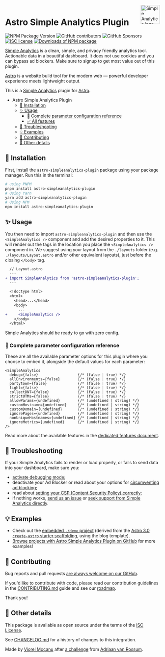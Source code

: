 <a href="https://simpleanalytics.com/?ref=github.com/ViorelMocanu/astro-simpleanalytics-plugin">
  <img src="https://assets.simpleanalytics.com/images/logos/logo-github-readme.png" alt="Simple Analytics logo" align="right" height="62" />
</a>

# Astro Simple Analytics Plugin

[![NPM Package Version](https://img.shields.io/npm/v/astro-simpleanalytics-plugin)](https://github.com/ViorelMocanu/astro-simpleanalytics-plugin/releases) [![GitHub contributors](https://img.shields.io/github/contributors/ViorelMocanu/astro-simpleanalytics-plugin.svg)](https://github.com/ViorelMocanu/astro-simpleanalytics-plugin/graphs/contributors) [![GitHub Sponsors](https://img.shields.io/github/sponsors/ViorelMocanu)](https://github.com/sponsors/ViorelMocanu/) [![ISC license](https://img.shields.io/badge/License-ISC-blue.svg?style=flat)](https://github.com/ViorelMocanu/astro-simpleanalytics-plugin/blob/main/LICENSE) [![Downloads of NPM package](https://img.shields.io/npm/dt/astro-simpleanalytics-plugin)](https://www.npmjs.com/package/astro-simpleanalytics-plugin)

[Simple Analytics](https://simpleanalytics.com) is a clean, simple, and privacy friendly analytics tool. Actionable data in a beautiful dashboard. It does not use cookies and you can bypass ad blockers. Make sure to signup to get most value out of this plugin.

[Astro](https://astro.build/) is a website build tool for the modern web — powerful developer experience meets lightweight output.

This is a [Simple Analytics](https://github.com/simpleanalytics) plugin for [Astro](https://github.com/withastro/astro).

- Astro Simple Analytics Plugin
  - [🚀 Installation](https://github.com/ViorelMocanu/astro-simpleanalytics-plugin#user-content--installation)
  - [✨ Usage](https://github.com/ViorelMocanu/astro-simpleanalytics-plugin#user-content--usage)
    - [📃 Complete parameter configuration reference](https://github.com/ViorelMocanu/astro-simpleanalytics-plugin#user-content--complete-parameter-configuration-reference)
    - [✅ All features](https://github.com/ViorelMocanu/astro-simpleanalytics-plugin/blob/main/FEATURES.md#user-content-all-the-astro-simpleanalytics-plugin-features)
  - [🐞 Troubleshooting](https://github.com/ViorelMocanu/astro-simpleanalytics-plugin#user-content--troubleshooting)
  - [💡 Examples](https://github.com/ViorelMocanu/astro-simpleanalytics-plugin#user-content--examples)
  - [🙏 Contributing](https://github.com/ViorelMocanu/astro-simpleanalytics-plugin#user-content--contributing)
  - [📝 Other details](https://github.com/ViorelMocanu/astro-simpleanalytics-plugin#user-content--other-details)

## 🚀 Installation

First, install the `astro-simpleanalytics-plugin` package using your package manager. Run this in the terminal:

```sh
# using PNPM
pnpm install astro-simpleanalytics-plugin
# Using Yarn
yarn add astro-simpleanalytics-plugin
# Using NPM
npm install astro-simpleanalytics-plugin
```

## ✨ Usage

You then need to import `astro-simpleanalytics-plugin` and then use the `<SimpleAnalytics />` component and add the desired properties to it. This will render out the tags in the location you place the `<SimpleAnalytics />` component in. We suggest using your layout from the `./layouts` folder (e.g. `./layouts/Layout.astro` and/or other equivalent layouts), just before the closing `</body>` tag.

```diff lang="Astro" "<SimpleAnalytics />"
  // Layout.astro
  ---
+ import SimpleAnalytics from 'astro-simpleanalytics-plugin';
  ---

  <!doctype html>
  <html>
    <head>...</head>
    <body>
      ...
+     <SimpleAnalytics />
    </body>
  </html>
```

Simple Analytics should be ready to go with zero config.

### 📃 Complete parameter configuration reference

These are all the available parameter options for this plugin where you choose to embed it, alongside the default values for each parameter:

```Astro
<SimpleAnalytics
  debug={false}                  {/* (false | true) */}
  allEnvironments={false}        {/* (false | true) */}
  partytown={false}              {/* (false | true) */}
  light={false}                  {/* (false | true) */}
  collectDNT={false}             {/* (false | true) */}
  strictUTMs={false}             {/* (false | true) */}
  allowParams={undefined}        {/* (undefined | string) */}
  customHostname={undefined}     {/* (undefined | string) */}
  customDomain={undefined}       {/* (undefined | string) */}
  ignorePages={undefined}        {/* (undefined | string) */}
  nonUniqueHostnames={undefined} {/* (undefined | string) */}
  ignoreMetrics={undefined}      {/* (undefined | string) */}
/>
```

Read more about the available features in the [dedicated features document](FEATURES.md).

## 🐞 Troubleshooting

If your Simple Analytics fails to render or load properly, or fails to send data into your dashboard, make sure you:

- [activate debugging mode](https://github.com/ViorelMocanu/astro-simpleanalytics-plugin/blob/main/FEATURES.md#user-content--option-debugging-);
- deactivate your Ad Blocker or read about your options for [circumventing ad blocking](https://github.com/ViorelMocanu/astro-simpleanalytics-plugin/blob/main/FEATURES.md#user-content--option-bypass-ad-blockers-);
- read about [setting your CSP (Content Security Policy) correctly](https://docs.simpleanalytics.com/csp);
- if nothing works, [send us an issue](https://github.com/ViorelMocanu/astro-simpleanalytics-plugin/issues/new/choose) or [seek support from Simple Analytics directly](https://docs.simpleanalytics.com/support).

## 💡 Examples

- Check out the [embedded `./demo` project](https://github.com/ViorelMocanu/astro-simpleanalytics-plugin/tree/main/demo) (derived from the [Astro 3.0 `create-astro` starter scaffolding](https://www.npmjs.com/package/create-astro), using the blog template).
- [Browse projects with Astro Simple Analytics Plugin on GitHub](https://github.com/search?q=%22astro-simpleanalytics-plugin%22+path%3A**%2Fpackage.json&type=code) for more examples!

## 🙏 Contributing

Bug reports and pull requests [are always welcome on our GitHub](https://github.com/ViorelMocanu/astro-simpleanalytics-plugin/issues/new/choose).

If you'd like to contribute with code, please read our contribution guidelines in the [CONTRIBUTING.md](CONTRIBUTING.md) guide and see our [roadmap](ROADMAP.md).

Thank you!

## 📝 Other details

This package is available as open source under the terms of the [ISC License](https://opensource.org/license/isc-license-txt/).

See [CHANGELOG.md](CHANGELOG.md) for a history of changes to this integration.

Made by [Viorel Mocanu](https://github.com/ViorelMocanu) after [a challenge](https://github.com/simpleanalytics/roadmap/issues/708) from [Adriaan van Rossum](https://github.com/adriaanvanrossum).
